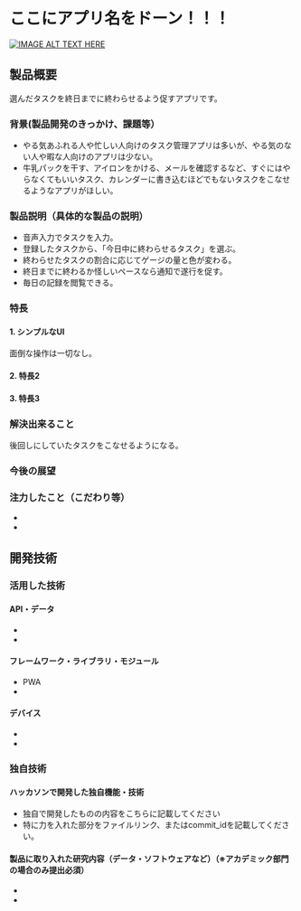 # ここにアプリ名をドーン！！！

[![IMAGE ALT TEXT HERE](https://jphacks.com/wp-content/uploads/2021/07/JPHACKS2021_ogp.jpg)](https://www.youtube.com/watch?v=LUPQFB4QyVo)

## 製品概要

選んだタスクを終日までに終わらせるよう促すアプリです。

### 背景(製品開発のきっかけ、課題等）

- やる気あふれる人や忙しい人向けのタスク管理アプリは多いが、やる気のない人や暇な人向けのアプリは少ない。
- 牛乳パックを干す、アイロンをかける、メールを確認するなど、すぐにはやらなくてもいいタスク、カレンダーに書き込むほどでもないタスクをこなせるようなアプリがほしい。

### 製品説明（具体的な製品の説明）

- 音声入力でタスクを入力。
- 登録したタスクから、「今日中に終わらせるタスク」を選ぶ。
- 終わらせたタスクの割合に応じてゲージの量と色が変わる。
- 終日までに終わるか怪しいペースなら通知で遂行を促す。
- 毎日の記録を閲覧できる。

### 特長

#### 1. シンプルなUI

面倒な操作は一切なし。

#### 2. 特長2
#### 3. 特長3

### 解決出来ること

後回しにしていたタスクをこなせるようになる。

### 今後の展望



### 注力したこと（こだわり等）
* 
* 

## 開発技術
### 活用した技術
#### API・データ
* 
* 

#### フレームワーク・ライブラリ・モジュール
* PWA
* 

#### デバイス
* 
* 

### 独自技術
#### ハッカソンで開発した独自機能・技術
* 独自で開発したものの内容をこちらに記載してください
* 特に力を入れた部分をファイルリンク、またはcommit_idを記載してください。

#### 製品に取り入れた研究内容（データ・ソフトウェアなど）（※アカデミック部門の場合のみ提出必須）
* 
* 
